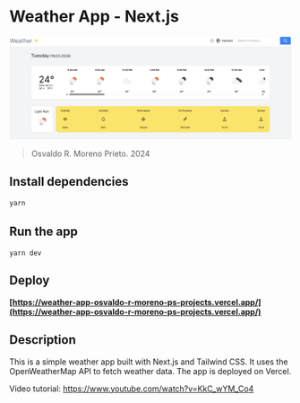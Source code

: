 # Weather App - Next.js

![Screenshot](./img.png)

> Osvaldo R. Moreno Prieto. 2024

## Install dependencies

```bash
yarn
```

## Run the app

```
yarn dev
```

## Deploy

**[https://weather-app-osvaldo-r-moreno-ps-projects.vercel.app/](https://weather-app-osvaldo-r-moreno-ps-projects.vercel.app/)**

## Description

This is a simple weather app built with Next.js and Tailwind CSS. It uses the OpenWeatherMap API to fetch weather data. The app is deployed on Vercel.

Video tutorial: https://www.youtube.com/watch?v=KkC_wYM_Co4
